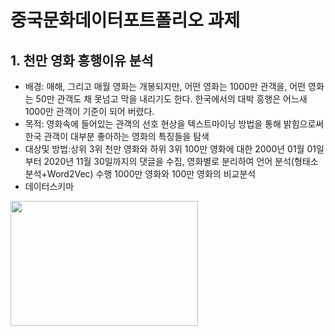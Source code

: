 # 중국문화데이터포트폴리오 과제
  
  ## 1. 천만 영화 흥행이유 분석
  + 배경: 매해, 그리고 매월 영화는 개봉되지만, 어떤 영화는 1000만 관객을, 어떤 영화는 50만 관객도 채 못넘고 막을 내리기도 한다. 한국에서의 대박 흥행은 어느새 1000만 관객이 기준이 되어 버렸다.
  + 목적: 영화속에 들어있는 관객의 선호 현상을 텍스트마이닝 방법을 통해 밝힘으로써 한국 관객이 대부분 좋아하는 영화의 특징들을 탐색
  + 대상및 방법:상위 3위 천만 영화와 하위 3위 100만 영화에 대한 2000년 01월 01일부터 2020년 11월 30일까지의 댓글을 수집, 영화별로 분리하여 언어 분석(형태소 분석+Word2Vec) 수행 
1000만 영화와 100만 영화의 비교분석 
  + 데이터스키마
  <img src="../img/.데이터스키마.JPG)"  width="300" height="200">

